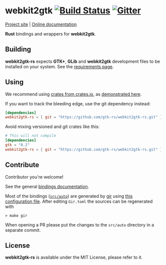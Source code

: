 # webkit2gtk [![Build Status](https://travis-ci.org/gtk-rs/webkit2gtk-rs.png?branch=master)](https://travis-ci.org/gtk-rs/webkit2gtk-rs) [![Gitter](https://badges.gitter.im/Join%20Chat.svg)](https://gitter.im/gtk-rs/gtk)

[Project site](https://gtk-rs.org/) | [Online documentation](https://gtk-rs.org/docs/)

__Rust__ bindings and wrappers for __webkit2gtk__.

## Building

__webkit2gtk-rs__ expects __GTK+__, __GLib__ and __webkit2gtk__ development files to be installed on your system.
See the [requirements page](https://gtk-rs.org/docs/requirements.html).

## Using

We recommend using [crates from crates.io](https://crates.io/keywords/gtk-rs),
as [demonstrated here](https://gtk-rs.org/#using).

If you want to track the bleeding edge, use the git dependency instead:

```toml
[dependencies]
webkit2gtk-rs = { git = "https://github.com/gtk-rs/webkit2gtk-rs.git" }
```

Avoid mixing versioned and git crates like this:

```toml
# This will not compile
[dependencies]
gtk = "0.2"
webkit2gtk-rs = { git = "https://github.com/gtk-rs/webkit2gtk-rs.git" }
```

## Contribute

Contributor you're welcome!

See the general [bindings documentation](https://gtk-rs.org/docs/glib/).

Most of the bindings ([`src/auto`](src/auto)) are generated by [gir](https://github.com/gtk-rs/gir) using [this configuration file](Gir.toml). After editing `Gir.toml` the sources can be regenerated with

```shell
> make gir
```

When opening a PR please put the changes to the `src/auto` directory in a separate commit.

## License

__webkit2gtk-rs__ is available under the MIT License, please refer to it.
